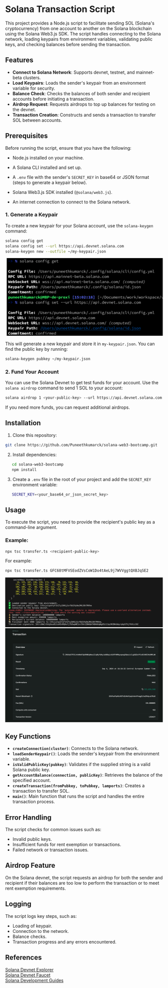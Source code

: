 
# Solana Transaction Script

This project provides a Node.js script to facilitate sending SOL (Solana's cryptocurrency) from one account to another on the Solana blockchain using the Solana Web3.js SDK. The script handles connecting to the Solana network, loading keypairs from environment variables, validating public keys, and checking balances before sending the transaction.

## Features

- **Connect to Solana Network**: Supports devnet, testnet, and mainnet-beta clusters.
- **Load Keypairs**: Loads the sender's keypair from an environment variable for security.
- **Balance Check**: Checks the balances of both sender and recipient accounts before initiating a transaction.
- **Airdrop Request**: Requests airdrops to top up balances for testing on the devnet.
- **Transaction Creation**: Constructs and sends a transaction to transfer SOL between accounts.

## Prerequisites

Before running the script, ensure that you have the following:

- Node.js installed on your machine.

- A Solana CLI installed and set up.
- A `.env` file with the sender's `SECRET_KEY` in base64 or JSON format (steps to generate a keypair below).
- Solana Web3.js SDK installed (`@solana/web3.js`).
- An internet connection to connect to the Solana network.

### 1. Generate a Keypair

To create a new keypair for your Solana account, use the `solana-keygen` command:

```bash
solana config get
solana config set --url https://api.devnet.solana.com
solana-keygen new --outfile ~/my-keypair.json
```

![alt text](doc/image.png)

This will generate a new keypair and store it in `my-keypair.json`. You can find the public key by running:

```bash
solana-keygen pubkey ~/my-keypair.json
```

### 2. Fund Your Account

You can use the Solana Devnet to get test funds for your account. Use the `solana airdrop` command to send 1 SOL to your account:

```bash
solana airdrop 1 <your-public-key> --url https://api.devnet.solana.com
```

If you need more funds, you can request additional airdrops.

## Installation

1. Clone this repository:

```bash
git clone https://github.com/Puneethkumarck/solana-web3-bootcamp.git
```

2. Install dependencies:

```bash
   cd solana-web3-bootcamp
   npm install
```

3. Create a `.env` file in the root of your project and add the `SECRET_KEY` environment variable:

```bash
   SECRET_KEY=<your_base64_or_json_secret_key>
```

## Usage

To execute the script, you need to provide the recipient's public key as a command-line argument.

### Example:

```bash
npx tsc transfer.ts <recipient-public-key>
```

For example:

```bash
npx tsc transfer.ts GFC68tMFVSEodZVsCoW1Do4tAeL9j7WVVggtQXBJqSE2
```

![alt text](doc/logs.png)
![alt text](doc/dev_explorer.png)

## Key Functions

- **`createConnection(cluster)`**: Connects to the Solana network.
- **`loadSenderKeypair()`**: Loads the sender's keypair from the environment variable.
- **`isValidPublicKey(pubkey)`**: Validates if the supplied string is a valid Solana public key.
- **`getAccountBalance(connection, publicKey)`**: Retrieves the balance of the specified account.
- **`createTransaction(fromPubkey, toPubkey, lamports)`**: Creates a transaction to transfer SOL.
- **`main()`**: Main function that runs the script and handles the entire transaction process.

## Error Handling

The script checks for common issues such as:

- Invalid public keys.
- Insufficient funds for rent exemption or transactions.
- Failed network or transaction issues.

## Airdrop Feature

On the Solana devnet, the script requests an airdrop for both the sender and recipient if their balances are too low to perform the transaction or to meet rent exemption requirements.

## Logging

The script logs key steps, such as:

- Loading of keypair.
- Connection to the network.
- Balance checks.
- Transaction progress and any errors encountered.


## References
[Solana Devnet Explorer](https://explorer.solana.com/?cluster=devnet)  
[Solana Devnet Faucet](https://faucet.solana.com/)  
[Solana Development Guides](https://www.quicknode.com/guides/tags/solana)